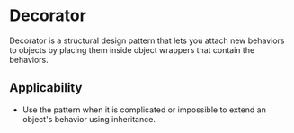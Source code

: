 # Decorator

Decorator is a structural design pattern that lets you attach new behaviors to objects by placing them inside object wrappers that contain the behaviors.

## Applicability

- Use the pattern when it is complicated or impossible to extend an object's behavior using inheritance.